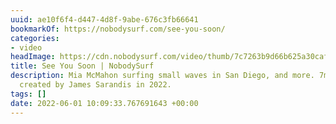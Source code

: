 ```yaml
---
uuid: ae10f6f4-d447-4d8f-9abe-676c3fb66641
bookmarkOf: https://nobodysurf.com/see-you-soon/
categories:
- video
headImage: https://cdn.nobodysurf.com/video/thumb/7c7263b9d66b625a30caf0816c3a18e2.png
title: See You Soon | NobodySurf
description: Mia McMahon surfing small waves in San Diego, and more. 7min surf video
  created by James Sarandis in 2022.
tags: []
date: 2022-06-01 10:09:33.767691643 +00:00
---
```

